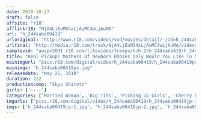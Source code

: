 ```yaml
---
date: 2018-10-27
draft: false
affsite: "r18"
afflinkr18: "NjA4LjEuMS4xLjAuMC4wLjAuMA"
url: "h_244saba00419"
urloriginal: "http://www.r18.com/videos/vod/movies/detail/-/id=h_244saba00419"
urlfinal: "http://media.r18.com/track/NjA4LjEuMS4xLjAuMC4wLjAuMA/videos/vod/movies/detail/-/id=h_244saba00419"
samplevid: "awspv3001.r18.com/litevideo/freepv/h/h_2/h_244saba419/h_244saba419_dmb_w.mp4"
title: "Real Pickup! Mothers Of Newborn Babies Only Would You Like To Milk And Pop A Cherry Boy With Your Sweet Breast Milk? These Kind And Gentle Mamas Are Trying To Keep Their Voices Down So That They Don't Wake Their Babies Sleeping In Their Baby Carriages While They Get Their Dripping Wet Pussies Pumped! It's Been A While Since Their Pussies Have Got Any Action Since Giving Birth, And They're Going To Get Some Fully Satisfying Creampie Raw Footage Sex!"
mainimgurl: "pics.r18.com/digital/video/h_244saba00419/h_244saba00419ps.jpg"
mainimgs: "h_244saba00419ps.jpg"
releasedate: "May 25, 2018"
duration: 222
productioncomp: "Skyu Shiroto"
girls: ['----']
categories: ['Married Woman', 'Big Tits', 'Picking Up Girls', 'Cherry Boy', 'Creampie', 'Hi-Def']
imgurls: ['pics.r18.com/digital/video/h_244saba00419/h_244saba00419jp-1.jpg', 'pics.r18.com/digital/video/h_244saba00419/h_244saba00419jp-2.jpg', 'pics.r18.com/digital/video/h_244saba00419/h_244saba00419jp-3.jpg', 'pics.r18.com/digital/video/h_244saba00419/h_244saba00419jp-4.jpg', 'pics.r18.com/digital/video/h_244saba00419/h_244saba00419jp-5.jpg', 'pics.r18.com/digital/video/h_244saba00419/h_244saba00419jp-6.jpg', 'pics.r18.com/digital/video/h_244saba00419/h_244saba00419jp-7.jpg', 'pics.r18.com/digital/video/h_244saba00419/h_244saba00419jp-8.jpg', 'pics.r18.com/digital/video/h_244saba00419/h_244saba00419jp-9.jpg', 'pics.r18.com/digital/video/h_244saba00419/h_244saba00419jp-10.jpg', 'pics.r18.com/digital/video/h_244saba00419/h_244saba00419jp-11.jpg', 'pics.r18.com/digital/video/h_244saba00419/h_244saba00419jp-12.jpg', 'pics.r18.com/digital/video/h_244saba00419/h_244saba00419jp-13.jpg', 'pics.r18.com/digital/video/h_244saba00419/h_244saba00419jp-14.jpg', 'pics.r18.com/digital/video/h_244saba00419/h_244saba00419jp-15.jpg', 'pics.r18.com/digital/video/h_244saba00419/h_244saba00419jp-16.jpg', 'pics.r18.com/digital/video/h_244saba00419/h_244saba00419jp-17.jpg', 'pics.r18.com/digital/video/h_244saba00419/h_244saba00419jp-18.jpg', 'pics.r18.com/digital/video/h_244saba00419/h_244saba00419jp-19.jpg', 'pics.r18.com/digital/video/h_244saba00419/h_244saba00419jp-20.jpg']
imgs: ['h_244saba00419jp-1.jpg', 'h_244saba00419jp-2.jpg', 'h_244saba00419jp-3.jpg', 'h_244saba00419jp-4.jpg', 'h_244saba00419jp-5.jpg', 'h_244saba00419jp-6.jpg', 'h_244saba00419jp-7.jpg', 'h_244saba00419jp-8.jpg', 'h_244saba00419jp-9.jpg', 'h_244saba00419jp-10.jpg', 'h_244saba00419jp-11.jpg', 'h_244saba00419jp-12.jpg', 'h_244saba00419jp-13.jpg', 'h_244saba00419jp-14.jpg', 'h_244saba00419jp-15.jpg', 'h_244saba00419jp-16.jpg', 'h_244saba00419jp-17.jpg', 'h_244saba00419jp-18.jpg', 'h_244saba00419jp-19.jpg', 'h_244saba00419jp-20.jpg']
---
```

